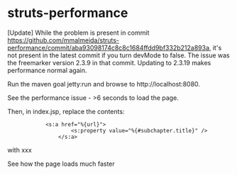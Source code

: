 struts-performance
==================
[Update]
While the problem is present in commit https://github.com/mmalmeida/struts-performance/commit/aba93098174c8c8c1684ffdd9bf332b212a893a,
it's not present in the latest commit if you turn devMode to false. The issue was the freemarker version 2.3.9 in that commit.
Updating to 2.3.19 makes performance normal again.

Run the maven goal jetty:run and browse to http://localhost:8080.


See the performance issue - >6 seconds to load the page.

Then, in index.jsp, replace the contents:

  				<s:a href="%{url}">
						<s:property value="%{#subchapter.title}" />
					</s:a>
        
        
with 
          xxx
          
See how the page loads much faster